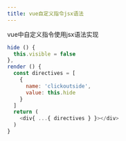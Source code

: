 ```yaml
---
title: vue自定义指令jsx语法
---
```


vue中自定义指令使用jsx语法实现


```javascript
hide () {
  this.visible = false
},
render () {
  const directives = [
    {
      name: 'clickoutside',
      value: this.hide
    }
  ]
  return (
    <div{ ...{ directives } }></div>
  )
}
```

<!-- more -->

